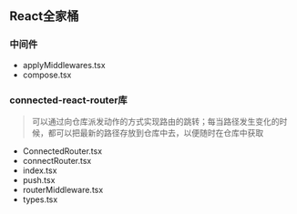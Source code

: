 ## React全家桶

### 中间件
- applyMiddlewares.tsx
- compose.tsx

### connected-react-router库
> 可以通过向仓库派发动作的方式实现路由的跳转；每当路径发生变化的时候，都可以把最新的路径存放到仓库中去，以便随时在仓库中获取
- ConnectedRouter.tsx
- connectRouter.tsx
- index.tsx
- push.tsx
- routerMiddleware.tsx
- types.tsx